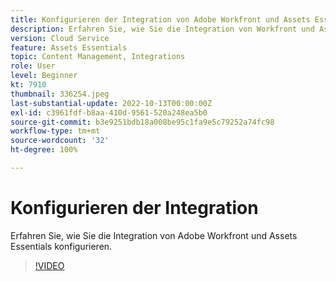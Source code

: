```yaml
---
title: Konfigurieren der Integration von Adobe Workfront und Assets Essentials
description: Erfahren Sie, wie Sie die Integration von Workfront und Assets Essentials konfigurieren.
version: Cloud Service
feature: Assets Essentials
topic: Content Management, Integrations
role: User
level: Beginner
kt: 7910
thumbnail: 336254.jpeg
last-substantial-update: 2022-10-13T00:00:00Z
exl-id: c3961fdf-b8aa-410d-9561-520a248ea5b0
source-git-commit: b3e9251bdb18a008be95c1fa9e5c79252a74fc98
workflow-type: tm+mt
source-wordcount: '32'
ht-degree: 100%

---
```


# Konfigurieren der Integration

Erfahren Sie, wie Sie die Integration von Adobe Workfront und Assets Essentials konfigurieren.

>[!VIDEO](https://video.tv.adobe.com/v/336254?quality=12&learn=on)
